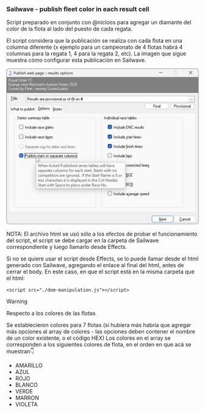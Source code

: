 ### Sailwave - publish fleet color in each result cell

Script preparado en conjunto con @nicloos para agregar un diamante del color de la flota al lado del puesto de cada regata.

El script considera que la publicación se realiza con cada flota en una columna diferente (x ejemplo para un campeonato de 4 flotas habrá 4 columnas para la regata 1, 4 para la regata 2, etc). La imagen que sigue muestra cómo configurar esta publicación en Sailwave.

![Screenshot de como configurar la vista con columnas por flota en Sailwave](./sailwaveScreenShot.png)

NOTA: El archivo html se usó sólo a los efectos de probar el funcionamiento del script, el script se debe cargar en la carpeta de Sailwave correspondiente y luego llamarlo desde Effects.

Si no se quiere usar el script desde Effects, se lo puede llamar desde el html generado con Sailwave, agregando el enlace al final del html, antes de cerrar el body. En este caso, en que el script está en la misma carpeta que el html:

```
<script src="./dom-manipulation.js"></script>

```

> [!WARNING]
> Respecto a los colores de las flotas

Se establecieron colores para 7 flotas (si hubiera más habría que agregar más opciones al array de colores - las opciones deben contener el nombre de un color existente, o el código HEX)
Los colores en el array se corresponden a los siguientes colores de flota, en el orden en que acá se muestran👇

- AMARILLO
- AZUL
- ROJO
- BLANCO
- VERDE
- MARRON
- VIOLETA
